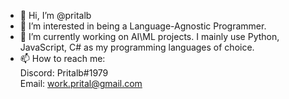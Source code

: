 - 👋 Hi, I’m @pritalb
- 👀 I’m interested in being a Language-Agnostic Programmer.
- 🌱 I’m currently working on AI\ML projects. I mainly use Python, JavaScript, C# as my programming languages of choice.
- 📫 How to reach me: \
   Discord: Pritalb#1979 \
   Email: work.prital@gmail.com

<!---
pritalb/pritalb is a ✨ special ✨ repository because its `README.md` (this file) appears on your GitHub profile.
You can click the Preview link to take a look at your changes.
--->
